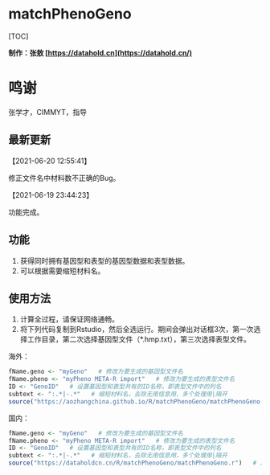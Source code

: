 # matchPhenoGeno

[TOC]

**制作：张敖 [https://datahold.cn](https://datahold.cn/)** 

# 鸣谢

张学才，CIMMYT，指导

## 最新更新

【2021-06-20 12:55:41】

修正文件名中材料数不正确的Bug。

【2021-06-19 23:44:23】

功能完成。

## 功能

1. 获得同时拥有基因型和表型的基因型数据和表型数据。
2. 可以根据需要缩短材料名。

## 使用方法

1. 计算全过程，请保证网络通畅。
2. 将下列代码复制到Rstudio，然后全选运行。期间会弹出对话框3次，第一次选择工作目录，第二次选择基因型文件（*.hmp.txt），第三次选择表型文件。

海外：

```R
fName.geno <- "myGeno"   # 修改为要生成的基因型文件名
fName.pheno <- "myPheno META-R import"   # 修改为要生成的表型文件名
ID <- "GenoID"   # 设置基因型和表型共有的ID名称，即表型文件中的列名
subtext <- ":.*|-.*"   # 缩短材料名，去除无用信息用，多个处理用|隔开
source("https://aozhangchina.github.io/R/matchPhenoGeno/matchPhenoGeno.r")   # 加载程序文件，需要联网
```

国内：

```R
fName.geno <- "myGeno"   # 修改为要生成的基因型文件名
fName.pheno <- "myPheno META-R import"   # 修改为要生成的表型文件名
ID <- "GenoID"   # 设置基因型和表型共有的ID名称，即表型文件中的列名
subtext <- ":.*|-.*"   # 缩短材料名，去除无用信息用，多个处理用|隔开
source("https://dataholdcn.cn/R/matchPhenoGeno/matchPhenoGeno.r")   # 加载程序文件，需要联网
```

